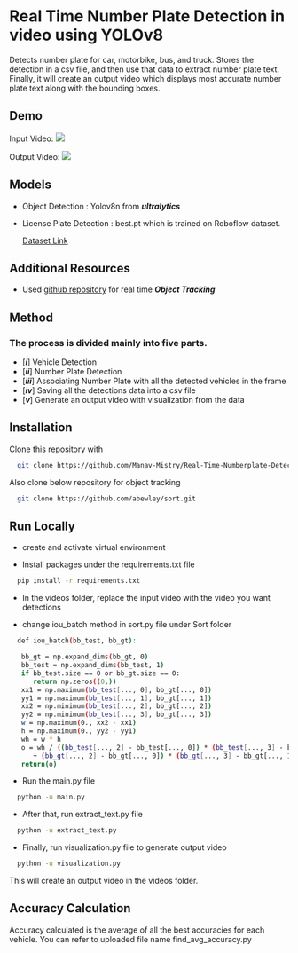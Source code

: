 
# Real Time Number Plate Detection in video using YOLOv8 

Detects number plate for car, motorbike, bus, and truck. Stores the detection in a csv file, and then use that data to extract number plate text. Finally, it will create an output video which displays most accurate number plate text along with the bounding boxes.


## Demo

Input Video:
![](https://gitea.fuzzyapps.in/FuzzyML/number-plate-ditaction/src/branch/master/input-gif.gif)

Output Video:
![](https://gitea.fuzzyapps.in/FuzzyML/number-plate-ditaction/src/branch/master/out-gif.gif)


## Models

* Object Detection : Yolov8n from __*ultralytics*__

* License Plate Detection : best.pt which is trained on Roboflow dataset. 
    
    [Dataset Link](https://universe.roboflow.com/matheus-santos-almeida/car_license_plate/dataset/1)
## Additional Resources

* Used [github repository](https://github.com/abewley/sort) for real time __*Object Tracking*__  
## Method

### The process is divided mainly into five parts.

* [__*i*__] Vehicle Detection
* [__*ii*__] Number Plate Detection
* [__*iii*__] Associating Number Plate with all the detected vehicles in the frame
* [__*iv*__] Saving all the detections data into a csv file
* [__*v*__] Generate an output video with visualization from the data

## Installation

Clone this repository with  

```bash
  git clone https://github.com/Manav-Mistry/Real-Time-Numberplate-Detection-and-Localization.git
```

Also clone below repository for object tracking

```bash
  git clone https://github.com/abewley/sort.git
```


## Run Locally
* create and activate virtual environment 

* Install packages under the requirements.txt file 

```bash
  pip install -r requirements.txt
```
* In the videos folder, replace the input video with the video you want detections 

* change iou_batch method in sort.py file under Sort folder
```bash
  def iou_batch(bb_test, bb_gt):

   bb_gt = np.expand_dims(bb_gt, 0)
   bb_test = np.expand_dims(bb_test, 1)
   if bb_test.size == 0 or bb_gt.size == 0:
      return np.zeros((0,))
   xx1 = np.maximum(bb_test[..., 0], bb_gt[..., 0])
   yy1 = np.maximum(bb_test[..., 1], bb_gt[..., 1])
   xx2 = np.minimum(bb_test[..., 2], bb_gt[..., 2])
   yy2 = np.minimum(bb_test[..., 3], bb_gt[..., 3])
   w = np.maximum(0., xx2 - xx1)
   h = np.maximum(0., yy2 - yy1)
   wh = w * h
   o = wh / ((bb_test[..., 2] - bb_test[..., 0]) * (bb_test[..., 3] - bb_test[..., 1])                                      
      + (bb_gt[..., 2] - bb_gt[..., 0]) * (bb_gt[..., 3] - bb_gt[..., 1]) - wh)                                              
   return(o)  
```

* Run the main.py file
```bash
  python -u main.py
```

* After that, run extract_text.py file

```bash
  python -u extract_text.py
```

* Finally, run visualization.py file to generate output video

```bash
  python -u visualization.py
```
This will create an output video in the videos folder.

## Accuracy Calculation
Accuracy calculated is the average of all the best accuracies for each vehicle. You can refer to uploaded file name find_avg_accuracy.py 
